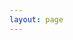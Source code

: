 ```yaml
---
layout: page
---
```

<script setup>
import {
  VPTeamPage,
  VPTeamPageTitle,
  VPTeamMembers
} from 'vitepress/theme'

const members = [
  {
    avatar: '/nalanyinyun.jpg',
    name: 'Nalanyinyun',
    title: 'Writer,Developer,Maintainer',
    links: [
      { icon: 'github', link: 'https://github.com/naranyinyun' },
      { icon: 'youtube', link: 'https://space.bilibili.com/384920476' },
    ]
  },
  {
    avatar: '/RBQ.jpg',
    name: 'XiaHua',
    title: 'Developer,Maintainer',
    links: [
        { icon: 'youtube', link: 'https://space.bilibili.com/251529945' },
        { icon: 'github', link: 'https://github.com/XiaHuaBeiChiDiaoLe' }
    ]
  },
]
</script>

<VPTeamPage>
  <VPTeamPageTitle>
    <template #title>
      About us
    </template>
    <template #lead>
      Developers
    </template>
  </VPTeamPageTitle>
  <VPTeamMembers
    :members="members"
  />
</VPTeamPage>